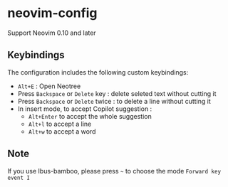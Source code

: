 # neovim-config

Support Neovim 0.10 and later

## Keybindings

The configuration includes the following custom keybindings:

- `Alt+E` : Open Neotree
- Press `Backspace` or `Delete` key : delete seleted text without cutting it
- Press `Backspace` or `Delete` twice : to delete a line without cutting it
- In insert mode, to accept Copilot suggestion :
    - `Alt+Enter` to accept the whole suggestion
    - `Alt+l` to accept a line
    - `Alt+w` to accept a word

## Note

If you use Ibus-bamboo, please press `~` to choose the mode `Forward key event I`


